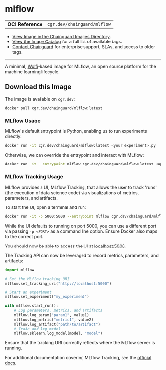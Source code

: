 <!--monopod:start-->
# mlflow
| | |
| - | - |
| **OCI Reference** | `cgr.dev/chainguard/mlflow` |


* [View Image in the Chainguard Images Directory](https://images.chainguard.dev/directory/image/mlflow/overview).
* [View the Image Catalog](https://console.chainguard.dev/images/catalog) for a full list of available tags.
* [Contact Chainguard](https://www.chainguard.dev/chainguard-images) for enterprise support, SLAs, and access to older tags.

---
<!--monopod:end-->

<!--overview:start-->
A minimal, [Wolfi](https://github.com/wolfi-dev)-based image for MLflow, an open source platform for the machine learning lifecycle.

<!--overview:end-->

<!--getting:start-->
## Download this Image
The image is available on `cgr.dev`:

```
docker pull cgr.dev/chainguard/mlflow:latest
```
<!--getting:end-->

<!--body:start-->
### MLflow Usage

MLflow's default entrypoint is Python, enabling us to run experiments directly:

```bash
docker run -it cgr.dev/chainguard/mlflow:latest <your experiment>.py
```

Otherwise, we can override the entrypoint and interact with MLflow:

```bash
docker run -it --entrypoint mlflow cgr.dev/chainguard/mlflow:latest <options>
```

### MLflow Tracking Usage

MLflow provides a UI, MLflow Tracking, that allows the user to track 'runs' (the execution of data science code) via visualizations of metrics, parameters, and artifacts.

To start the UI, open a terminal and run:

```bash
docker run -it -p 5000:5000 --entrypoint mlflow cgr.dev/chainguard/mlflow:latest ui
```

While the UI defaults to running on port 5000, you can use a different port via passing `-p <PORT>` as a command line option. Ensure Docker also maps to the correct port.

You should now be able to access the UI at [localhost:5000](http://localhost:5000).

The Tracking API can now be leveraged to record metrics, parameters, and artifacts:

```python
import mlflow

# Set the MLflow tracking URI
mlflow.set_tracking_uri("http://localhost:5000")

# Start an experiment
mlflow.set_experiment("my_experiment")

with mlflow.start_run():
    # Log parameters, metrics, and artifacts
    mlflow.log_param("param1", value1)
    mlflow.log_metric("metric1", value2)
    mlflow.log_artifact("path/to/artifact")
    # Train and log model
    mlflow.sklearn.log_model(model, "model")
```

Ensure that the tracking URI correctly reflects where the MLflow server is running.

For additional documentation covering MLflow Tracking, see the [official docs](https://mlflow.org/docs/latest/tracking.html).

<!--body:end-->
